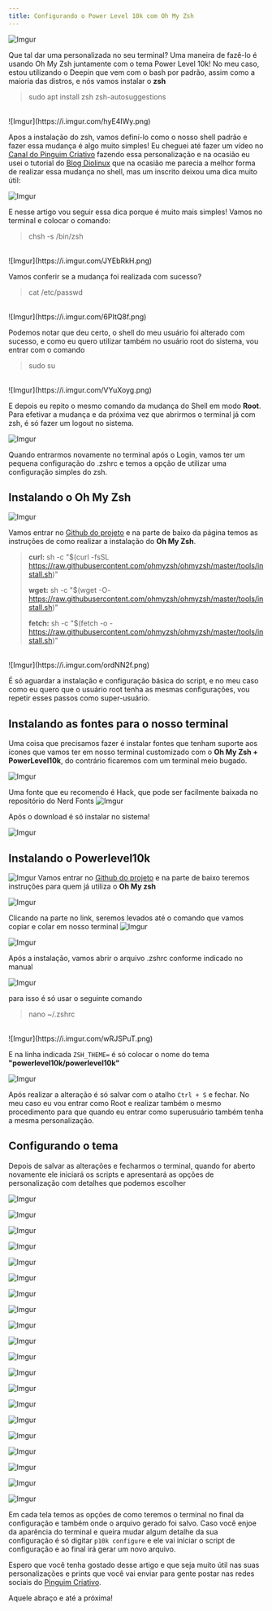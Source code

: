 ```yaml
---
title: Configurando o Power Level 10k com Oh My Zsh
---
```


![Imgur](https://i.imgur.com/GJFnCyo.png)

Que tal dar uma personalizada no seu terminal? Uma maneira de fazê-lo é usando Oh My Zsh juntamente com o tema Power Level 10k! No meu caso, estou utilizando o Deepin que vem com o bash por padrão, assim como a maioria das distros, e nós vamos instalar o **zsh**

>sudo apt install zsh zsh-autosuggestions

<br>
![Imgur](https://i.imgur.com/hyE4IWy.png)

Apos a instalação do zsh, vamos definí-lo como o nosso shell padrão e fazer essa mudança é algo muito simples! Eu cheguei até fazer um vídeo no [Canal do Pinguim Criativo](https://www.youtube.com/pinguimcriativo) fazendo essa personalização e na ocasião eu usei o tutorial do [Blog Diolinux](https://diolinux.com.br/2017/03/alterar-o-terminal-padrao-bash-zsh.html) que na ocasião me parecia a melhor forma de realizar essa mudança no shell, mas um inscrito deixou uma dica muito útil:

![Imgur](https://i.imgur.com/iCnej9Q.png)

E nesse artigo vou seguir essa dica porque é muito mais simples! Vamos no terminal e colocar o comando:

>chsh -s /bin/zsh

<br>
![Imgur](https://i.imgur.com/JYEbRkH.png)

Vamos conferir se a mudança foi realizada com sucesso?

>cat /etc/passwd

<br>
![Imgur](https://i.imgur.com/6PItQ8f.png)

Podemos notar que deu certo, o shell do meu usuário foi alterado com sucesso, e como eu quero utilizar também no usuário root do sistema, vou entrar com o comando

>sudo su

<br>
![Imgur](https://i.imgur.com/VYuXoyg.png)

E depois eu repito o mesmo comando da mudança do Shell em modo **Root**. Para efetivar a mudança e da próxima vez que abrirmos o terminal já com zsh, é só fazer um logout no sistema. 

![Imgur](https://i.imgur.com/2qy8uld.png)

Quando entrarmos novamente no terminal após o Login, vamos ter um pequena configuração do .zshrc e temos a opção de utilizar uma configuração simples do zsh.

## Instalando o Oh My Zsh
![Imgur](https://i.imgur.com/Kee6D6n.png)

Vamos entrar no [Github do projeto](https://github.com/ohmyzsh/ohmyzsh) e na parte de baixo da página temos as instruções de como realizar a instalação do **Oh My Zsh**.

>**curl:** sh -c "$(curl -fsSL https://raw.githubusercontent.com/ohmyzsh/ohmyzsh/master/tools/install.sh)"
>
>**wget:** sh -c "$(wget -O- https://raw.githubusercontent.com/ohmyzsh/ohmyzsh/master/tools/install.sh)"
>
>**fetch:** sh -c "$(fetch -o -https://raw.githubusercontent.com/ohmyzsh/ohmyzsh/master/tools/install.sh)"
>

<br>
![Imgur](https://i.imgur.com/ordNN2f.png)

É só aguardar a instalação e configuração básica do script, e no meu caso como eu quero que o usuário root tenha as mesmas configurações, vou repetir esses passos como super-usuário.
<br>

## Instalando as fontes para o nosso terminal

Uma coisa que precisamos fazer é instalar fontes que tenham suporte aos ícones que vamos ter em nosso terminal customizado com o **Oh My Zsh + PowerLevel10k**, do contrário ficaremos com um terminal meio bugado.

![Imgur](https://i.imgur.com/bEMdcef.png)

Uma fonte que eu recomendo é Hack, que pode ser facilmente baixada no repositório do Nerd Fonts
![Imgur](https://i.imgur.com/LfjlrIi.png)

Após o download é só instalar no sistema!

![Imgur](https://i.imgur.com/BJhx1Mt.png)

## Instalando o Powerlevel10k
![Imgur](https://i.imgur.com/0YSGEcn.png)
Vamos entrar no [Github do projeto](https://github.com/romkatv/powerlevel10k) e na parte de baixo teremos instruções para quem já utiliza o **Oh My zsh**

![Imgur](https://i.imgur.com/SDhGdj8.png)

Clicando na parte no link, seremos levados até o comando que vamos copiar e colar em nosso terminal
![Imgur](https://i.imgur.com/y2MWfdX.png)

![Imgur](https://i.imgur.com/72kcjgQ.png)

Após a instalação, vamos abrir o arquivo .zshrc conforme indicado no manual

![Imgur](https://i.imgur.com/RhtArTc.png)

para isso é só usar o seguinte comando

>nano ~/.zshrc

<br>
![Imgur](https://i.imgur.com/wRJSPuT.png)

E na linha indicada `ZSH_THEME=` é só colocar o nome do tema **"powerlevel10k/powerlevel10k"**

![Imgur](https://i.imgur.com/TVj5STV.png)

Após realizar a alteração é só salvar com o atalho `Ctrl + S` e fechar. No meu caso eu vou entrar como Root e realizar também o mesmo procedimento para que quando eu entrar como superusuário também tenha a mesma personalização.

## Configurando o tema

Depois de salvar as alterações e fecharmos o terminal, quando for aberto novamente ele iniciará os scripts e apresentará as opções de personalização com detalhes que podemos escolher

![Imgur](https://i.imgur.com/BEsvnuY.png)

![Imgur](https://i.imgur.com/dlgmBMI.png)

![Imgur](https://i.imgur.com/k05L963.png)

![Imgur](https://i.imgur.com/hKkeoO0.png)

![Imgur](https://i.imgur.com/lEVwmUw.png)

![Imgur](https://i.imgur.com/rzoTpj1.png)

![Imgur](https://i.imgur.com/8AQUsGi.png)

![Imgur](https://i.imgur.com/clT6QnM.png)

![Imgur](https://i.imgur.com/rxEpa0G.png)

![Imgur](https://i.imgur.com/rsmVX7I.png)

![Imgur](https://i.imgur.com/80bnMh7.png)

![Imgur](https://i.imgur.com/T2GLT7D.png)

![Imgur](https://i.imgur.com/cpdg5EO.png)

![Imgur](https://i.imgur.com/HKCMZDF.png)

![Imgur](https://i.imgur.com/bw59RR3.png)

![Imgur](https://i.imgur.com/3Ruj7mZ.png)

![Imgur](https://i.imgur.com/HSk2pgO.png)

![Imgur](https://i.imgur.com/mMP4gmN.png)

![Imgur](https://i.imgur.com/BFqYLJH.png)

![Imgur](https://i.imgur.com/bqrUWPx.png)

Em cada tela temos as opções de como teremos o terminal no final da configuração e também onde o arquivo gerado foi salvo. Caso você enjoe da aparência do terminal e queira mudar algum detalhe da sua configuração é só digitar `p10k configure` e ele vai iniciar o script de configuração e ao final irá gerar um novo arquivo.

Espero que você tenha gostado desse artigo e que seja muito útil nas suas personalizações e prints que você vai enviar para gente postar nas redes sociais do [Pinguim Criativo](https://linktr.ee/pinguimcriativo).

Aquele abraço e até a próxima!
